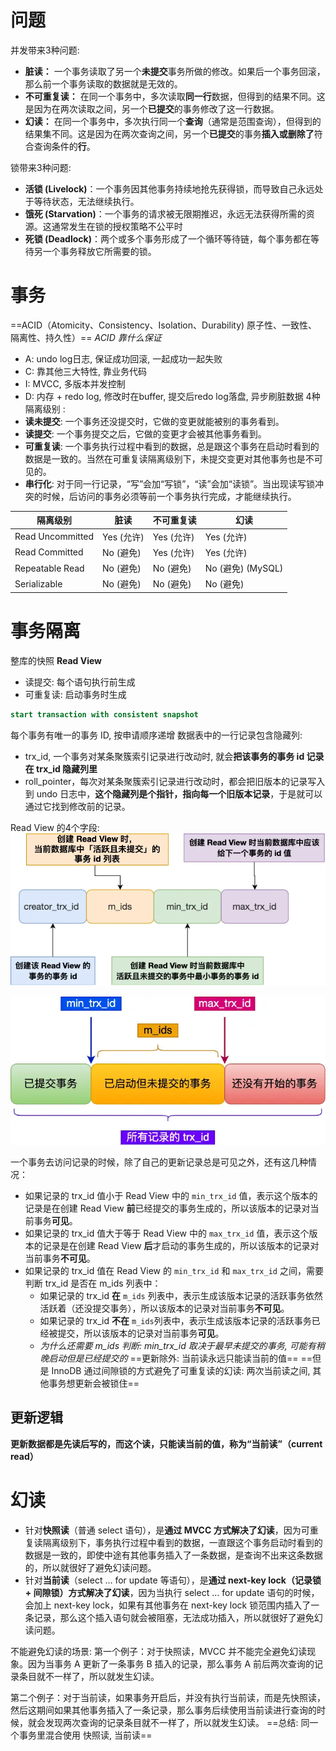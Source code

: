 # 问题
并发带来3种问题:
- **脏读：** 一个事务读取了另一个**未提交**事务所做的修改。如果后一个事务回滚，那么前一个事务读取的数据就是无效的。
- **不可重复读：** 在同一个事务中，多次读取**同一行**数据，但得到的结果不同。这是因为在两次读取之间，另一个**已提交**的事务修改了这一行数据。
- **幻读：** 在同一个事务中，多次执行同一个**查询**（通常是范围查询），但得到的结果集不同。这是因为在两次查询之间，另一个**已提交**的事务**插入或删除了**符合查询条件的**行**。

锁带来3种问题:
- **活锁 (Livelock)**：一个事务因其他事务持续地抢先获得锁，而导致自己永远处于等待状态，无法继续执行。
- **饿死 (Starvation)**：一个事务的请求被无限期推迟，永远无法获得所需的资源。这通常发生在锁的授权策略不公平时
- **死锁 (Deadlock)**：两个或多个事务形成了一个循环等待链，每个事务都在等待另一个事务释放它所需要的锁。
# 事务
==ACID（Atomicity、Consistency、Isolation、Durability)
原子性、一致性、隔离性、持久性）==
*ACID 靠什么保证*
- A: undo log日志, 保证成功回滚, 一起成功一起失败
- C: 靠其他三大特性, 靠业务代码
- I: MVCC, 多版本并发控制
- D: 内存 + redo log, 修改时在buffer, 提交后redo log落盘, 异步刷脏数据
4种隔离级别 :
- **读未提交**: 一个事务还没提交时，它做的变更就能被别的事务看到。
- **读提交**: 一个事务提交之后，它做的变更才会被其他事务看到。
- **可重复读**: 一个事务执行过程中看到的数据，总是跟这个事务在启动时看到的数据是一致的。当然在可重复读隔离级别下，未提交变更对其他事务也是不可见的。
- **串行化**: 对于同一行记录，“写”会加“写锁”，“读”会加“读锁”。当出现读写锁冲突的时候，后访问的事务必须等前一个事务执行完成，才能继续执行。

| 隔离级别             | 脏读       | 不可重复读    | 幻读              |
| ---------------- | -------- | -------- | --------------- |
| Read Uncommitted | Yes (允许) | Yes (允许) | Yes (允许)        |
| Read Committed   | No (避免)  | Yes (允许) | Yes (允许)        |
| Repeatable Read  | No (避免)  | No (避免)  | No (避免) (MySQL) |
| Serializable     | No (避免)  | No (避免)  | No (避免)         |

# 事务隔离
整库的快照 **Read View**
- 读提交: 每个语句执行前生成
- 可重复读: 启动事务时生成
```sql
start transaction with consistent snapshot
```

每个事务有唯一的事务 ID, 按申请顺序递增
数据表中的一行记录包含隐藏列:
- trx_id, 一个事务对某条聚簇索引记录进行改动时, 就会**把该事务的事务 id 记录在 trx_id 隐藏列里**
- roll_pointer，每次对某条聚簇索引记录进行改动时，都会把旧版本的记录写入到 undo 日志中，**这个隐藏列是个指针，指向每一个旧版本记录**，于是就可以通过它找到修改前的记录。

Read View 的4个字段:
![readview结构.drawio.webp](https://raw.githubusercontent.com/hmmm42/Picbed/main/obsidian/picturesreadview结构.drawio.webp)


![ReadView.drawio.webp](https://raw.githubusercontent.com/hmmm42/Picbed/main/obsidian/picturesReadView.drawio.webp)

一个事务去访问记录的时候，除了自己的更新记录总是可见之外，还有这几种情况：

- 如果记录的 trx_id 值小于 Read View 中的 `min_trx_id` 值，表示这个版本的记录是在创建 Read View **前**已经提交的事务生成的，所以该版本的记录对当前事务**可见**。
- 如果记录的 trx_id 值大于等于 Read View 中的 `max_trx_id` 值，表示这个版本的记录是在创建 Read View **后**才启动的事务生成的，所以该版本的记录对当前事务**不可见**。
- 如果记录的 trx_id 值在 Read View 的 `min_trx_id` 和 `max_trx_id` 之间，需要判断 trx_id 是否在 m_ids 列表中：
    - 如果记录的 trx_id **在** `m_ids` 列表中，表示生成该版本记录的活跃事务依然活跃着（还没提交事务），所以该版本的记录对当前事务**不可见**。
    - 如果记录的 trx_id **不在** `m_ids`列表中，表示生成该版本记录的活跃事务已经被提交，所以该版本的记录对当前事务**可见**。
    - *为什么还需要 m_ids 判断: min_trx_id 取决于最早未提交的事务, 可能有稍晚启动但是已经提交的*
==更新除外: 当前读永远只能读当前的值==
==但是 InnoDB 通过间隙锁的方式避免了可重复读的幻读: 两次当前读之间, 其他事务想更新会被锁住==
## 更新逻辑
**更新数据都是先读后写的，而这个读，只能读当前的值，称为“当前读”（current read）**
# 幻读
- 针对**快照读**（普通 select 语句），是**通过 MVCC 方式解决了幻读**，因为可重复读隔离级别下，事务执行过程中看到的数据，一直跟这个事务启动时看到的数据是一致的，即使中途有其他事务插入了一条数据，是查询不出来这条数据的，所以就很好了避免幻读问题。
- 针对**当前读**（select ... for update 等语句），是**通过 next-key lock（记录锁 + 间隙锁）方式解决了幻读**，因为当执行 select ... for update 语句的时候，会加上 next-key lock，如果有其他事务在 next-key lock 锁范围内插入了一条记录，那么这个插入语句就会被阻塞，无法成功插入，所以就很好了避免幻读问题。

不能避免幻读的场景:
第一个例子：对于快照读，MVCC 并不能完全避免幻读现象。因为当事务 A 更新了一条事务 B 插入的记录，那么事务 A 前后两次查询的记录条目就不一样了，所以就发生幻读。

第二个例子：对于当前读，如果事务开启后，并没有执行当前读，而是先快照读，然后这期间如果其他事务插入了一条记录，那么事务后续使用当前读进行查询的时候，就会发现两次查询的记录条目就不一样了，所以就发生幻读。
==总结: 同一个事务里混合使用 快照读, 当前读==